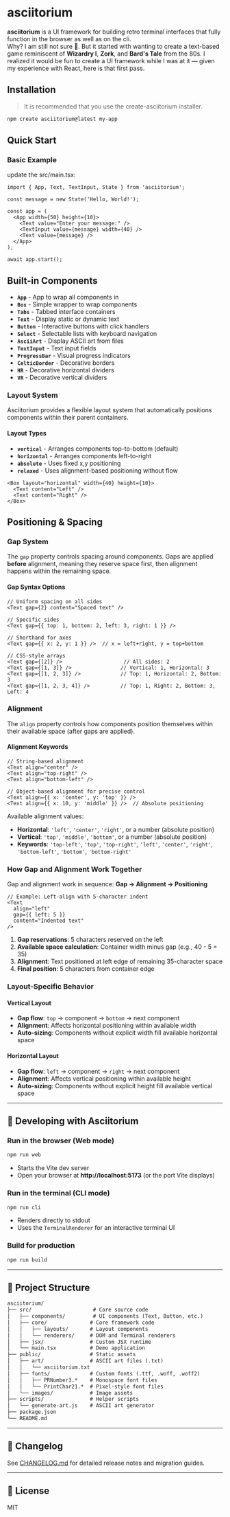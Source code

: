 # asciitorium

**asciitorium** is a UI framework for building retro terminal interfaces that fully function in the browser as well as on the cli.  
Why? I am still not sure 🙂. But it started with wanting to create a text-based game reminiscent of **Wizardry I**, **Zork**, and **Bard's Tale** from the 80s. I realized it would be fun to create a UI framework while I was at it — given my experience with React, here is that first pass.

## Installation

> It is recommended that you use the create-asciitorium installer.

```bash
npm create asciitorium@latest my-app
```

## Quick Start

### Basic Example

update the src/main.tsx:

```tsx
import { App, Text, TextInput, State } from 'asciitorium';

const message = new State('Hello, World!');

const app = (
  <App width={50} height={10}>
    <Text value="Enter your message:" />
    <TextInput value={message} width={40} />
    <Text value={message} />
  </App>
);

await app.start();
```

## Built-in Components

- **`App`** - App to wrap all components in
- **`Box`** - Simple wrapper to wrap components
- **`Tabs`** - Tabbed interface containers
- **`Text`** - Display static or dynamic text
- **`Button`** - Interactive buttons with click handlers
- **`Select`** - Selectable lists with keyboard navigation
- **`AsciiArt`** - Display ASCII art from files
- **`TextInput`** - Text input fields
- **`ProgressBar`** - Visual progress indicators
- **`CelticBorder`** - Decorative borders
- **`HR`** - Decorative horizontal dividers
- **`VR`** - Decorative vertical dividers

### Layout System

Asciitorium provides a flexible layout system that automatically positions components within their parent containers.

#### Layout Types

- **`vertical`** - Arranges components top-to-bottom (default)
- **`horizontal`** - Arranges components left-to-right
- **`absolute`** - Uses fixed x,y positioning
- **`relaxed`** - Uses alignment-based positioning without flow

```tsx
<Box layout="horizontal" width={40} height={10}>
  <Text content="Left" />
  <Text content="Right" />
</Box>
```

## Positioning & Spacing

### Gap System

The `gap` property controls spacing around components. Gaps are applied **before** alignment, meaning they reserve space first, then alignment happens within the remaining space.

#### Gap Syntax Options

```tsx
// Uniform spacing on all sides
<Text gap={2} content="Spaced text" />

// Specific sides
<Text gap={{ top: 1, bottom: 2, left: 3, right: 1 }} />

// Shorthand for axes
<Text gap={{ x: 2, y: 1 }} />  // x = left+right, y = top+bottom

// CSS-style arrays
<Text gap={[2]} />                    // All sides: 2
<Text gap={[1, 3]} />                // Vertical: 1, Horizontal: 3
<Text gap={[1, 2, 3]} />             // Top: 1, Horizontal: 2, Bottom: 3
<Text gap={[1, 2, 3, 4]} />          // Top: 1, Right: 2, Bottom: 3, Left: 4
```

### Alignment

The `align` property controls how components position themselves within their available space (after gaps are applied).

#### Alignment Keywords

```tsx
// String-based alignment
<Text align="center" />
<Text align="top-right" />
<Text align="bottom-left" />

// Object-based alignment for precise control
<Text align={{ x: 'center', y: 'top' }} />
<Text align={{ x: 10, y: 'middle' }} />  // Absolute positioning
```

Available alignment values:
- **Horizontal**: `'left'`, `'center'`, `'right'`, or a number (absolute position)
- **Vertical**: `'top'`, `'middle'`, `'bottom'`, or a number (absolute position)
- **Keywords**: `'top-left'`, `'top'`, `'top-right'`, `'left'`, `'center'`, `'right'`, `'bottom-left'`, `'bottom'`, `'bottom-right'`

### How Gap and Alignment Work Together

Gap and alignment work in sequence: **Gap → Alignment → Positioning**

```tsx
// Example: Left-align with 5-character indent
<Text 
  align="left" 
  gap={{ left: 5 }} 
  content="Indented text" 
/>
```

1. **Gap reservations**: 5 characters reserved on the left
2. **Available space calculation**: Container width minus gap (e.g., 40 - 5 = 35)
3. **Alignment**: Text positioned at left edge of remaining 35-character space
4. **Final position**: 5 characters from container edge

### Layout-Specific Behavior

#### Vertical Layout
- **Gap flow**: `top` → component → `bottom` → next component
- **Alignment**: Affects horizontal positioning within available width
- **Auto-sizing**: Components without explicit width fill available horizontal space

#### Horizontal Layout  
- **Gap flow**: `left` → component → `right` → next component
- **Alignment**: Affects vertical positioning within available height
- **Auto-sizing**: Components without explicit height fill available vertical space

---

## 🚀 Developing with Asciitorium

### Run in the browser (Web mode)

```bash
npm run web
```

- Starts the Vite dev server
- Open your browser at **http://localhost:5173** (or the port Vite displays)

### Run in the terminal (CLI mode)

```bash
npm run cli
```

- Renders directly to stdout
- Uses the `TerminalRenderer` for an interactive terminal UI

### Build for production

```bash
npm run build
```

---

## 📂 Project Structure

```txt
asciitorium/
├── src/                    # Core source code
│   ├── components/         # UI components (Text, Button, etc.)
│   ├── core/              # Core framework code
│   │   ├── layouts/       # Layout components
│   │   └── renderers/     # DOM and Terminal renderers
│   ├── jsx/               # Custom JSX runtime
│   └── main.tsx           # Demo application
├── public/                # Static assets
│   ├── art/               # ASCII art files (.txt)
│   │   └── asciitorium.txt
│   ├── fonts/             # Custom fonts (.ttf, .woff, .woff2)
│   │   ├── PRNumber3.*    # Monospace font files
│   │   └── PrintChar21.*  # Pixel-style font files
│   └── images/            # Image assets
├── scripts/               # Helper scripts
│   └── generate-art.js    # ASCII art generator
├── package.json
└── README.md
```

---

## 📝 Changelog

See [CHANGELOG.md](../../CHANGELOG.md) for detailed release notes and migration guides.

---

## 📜 License

MIT
